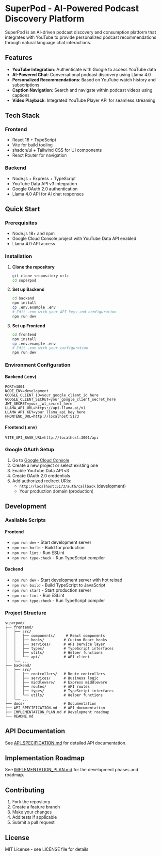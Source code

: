 # SuperPod - AI-Powered Podcast Discovery Platform

SuperPod is an AI-driven podcast discovery and consumption platform that integrates with YouTube to provide personalized podcast recommendations through natural language chat interactions.

## Features

- **YouTube Integration**: Authenticate with Google to access YouTube data
- **AI-Powered Chat**: Conversational podcast discovery using Llama 4.0
- **Personalized Recommendations**: Based on YouTube watch history and subscriptions
- **Caption Navigation**: Search and navigate within podcast videos using captions
- **Video Playback**: Integrated YouTube Player API for seamless streaming

## Tech Stack

### Frontend
- React 18 + TypeScript
- Vite for build tooling
- shadcn/ui + Tailwind CSS for UI components
- React Router for navigation

### Backend
- Node.js + Express + TypeScript
- YouTube Data API v3 integration
- Google OAuth 2.0 authentication
- Llama 4.0 API for AI chat responses

## Quick Start

### Prerequisites
- Node.js 18+ and npm
- Google Cloud Console project with YouTube Data API enabled
- Llama 4.0 API access

### Installation

1. **Clone the repository**
   ```bash
   git clone <repository-url>
   cd superpod
   ```

2. **Set up Backend**
   ```bash
   cd backend
   npm install
   cp .env.example .env
   # Edit .env with your API keys and configuration
   npm run dev
   ```

3. **Set up Frontend**
   ```bash
   cd frontend
   npm install
   cp .env.example .env
   # Edit .env with your configuration
   npm run dev
   ```

### Environment Configuration

#### Backend (.env)
```env
PORT=3001
NODE_ENV=development
GOOGLE_CLIENT_ID=your_google_client_id_here
GOOGLE_CLIENT_SECRET=your_google_client_secret_here
JWT_SECRET=your_jwt_secret_here
LLAMA_API_URL=https://api.llama.ai/v1
LLAMA_API_KEY=your_llama_api_key_here
FRONTEND_URL=http://localhost:5173
```

#### Frontend (.env)
```env
VITE_API_BASE_URL=http://localhost:3001/api
```

### Google OAuth Setup

1. Go to [Google Cloud Console](https://console.cloud.google.com/)
2. Create a new project or select existing one
3. Enable YouTube Data API v3
4. Create OAuth 2.0 credentials
5. Add authorized redirect URIs:
   - `http://localhost:5173/auth/callback` (development)
   - Your production domain (production)

## Development

### Available Scripts

#### Frontend
- `npm run dev` - Start development server
- `npm run build` - Build for production
- `npm run lint` - Run ESLint
- `npm run type-check` - Run TypeScript compiler

#### Backend
- `npm run dev` - Start development server with hot reload
- `npm run build` - Build TypeScript to JavaScript
- `npm run start` - Start production server
- `npm run lint` - Run ESLint
- `npm run type-check` - Run TypeScript compiler

### Project Structure

```
superpod/
├── frontend/
│   ├── src/
│   │   ├── components/     # React components
│   │   ├── hooks/         # Custom React hooks
│   │   ├── services/      # API service layer
│   │   ├── types/         # TypeScript interfaces
│   │   ├── utils/         # Helper functions
│   │   └── api/           # API client
│   └── ...
├── backend/
│   ├── src/
│   │   ├── controllers/   # Route controllers
│   │   ├── services/      # Business logic
│   │   ├── middleware/    # Express middleware
│   │   ├── routes/        # API routes
│   │   ├── types/         # TypeScript interfaces
│   │   └── utils/         # Helper functions
│   └── ...
├── docs/                  # Documentation
├── API_SPECIFICATION.md   # API documentation
├── IMPLEMENTATION_PLAN.md # Development roadmap
└── README.md
```

## API Documentation

See [API_SPECIFICATION.md](./API_SPECIFICATION.md) for detailed API documentation.

## Implementation Roadmap

See [IMPLEMENTATION_PLAN.md](./IMPLEMENTATION_PLAN.md) for the development phases and roadmap.

## Contributing

1. Fork the repository
2. Create a feature branch
3. Make your changes
4. Add tests if applicable
5. Submit a pull request

## License

MIT License - see LICENSE file for details